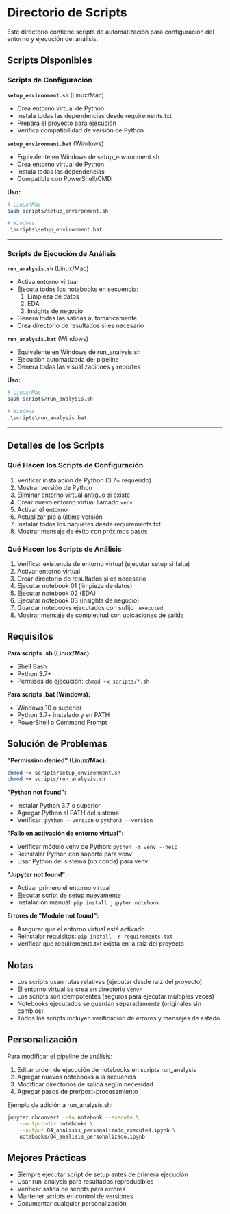 # Directorio de Scripts

Este directorio contiene scripts de automatización para configuración del entorno y ejecución del análisis.

## Scripts Disponibles

### Scripts de Configuración

**`setup_environment.sh`** (Linux/Mac)
- Crea entorno virtual de Python
- Instala todas las dependencias desde requirements.txt
- Prepara el proyecto para ejecución
- Verifica compatibilidad de versión de Python

**`setup_environment.bat`** (Windows)
- Equivalente en Windows de setup_environment.sh
- Crea entorno virtual de Python
- Instala todas las dependencias
- Compatible con PowerShell/CMD

**Uso:**
```bash
# Linux/Mac
bash scripts/setup_environment.sh

# Windows
.\scripts\setup_environment.bat
```

---

### Scripts de Ejecución de Análisis

**`run_analysis.sh`** (Linux/Mac)
- Activa entorno virtual
- Ejecuta todos los notebooks en secuencia:
  1. Limpieza de datos
  2. EDA
  3. Insights de negocio
- Genera todas las salidas automáticamente
- Crea directorio de resultados si es necesario

**`run_analysis.bat`** (Windows)
- Equivalente en Windows de run_analysis.sh
- Ejecución automatizada del pipeline
- Genera todas las visualizaciones y reportes

**Uso:**
```bash
# Linux/Mac
bash scripts/run_analysis.sh

# Windows
.\scripts\run_analysis.bat
```

---

## Detalles de los Scripts

### Qué Hacen los Scripts de Configuración

1. Verificar instalación de Python (3.7+ requerido)
2. Mostrar versión de Python
3. Eliminar entorno virtual antiguo si existe
4. Crear nuevo entorno virtual llamado `venv`
5. Activar el entorno
6. Actualizar pip a última versión
7. Instalar todos los paquetes desde requirements.txt
8. Mostrar mensaje de éxito con próximos pasos

### Qué Hacen los Scripts de Análisis

1. Verificar existencia de entorno virtual (ejecutar setup si falta)
2. Activar entorno virtual
3. Crear directorio de resultados si es necesario
4. Ejecutar notebook 01 (limpieza de datos)
5. Ejecutar notebook 02 (EDA)
6. Ejecutar notebook 03 (insights de negocio)
7. Guardar notebooks ejecutados con sufijo `_executed`
8. Mostrar mensaje de completitud con ubicaciones de salida

## Requisitos

**Para scripts .sh (Linux/Mac):**
- Shell Bash
- Python 3.7+
- Permisos de ejecución: `chmod +x scripts/*.sh`

**Para scripts .bat (Windows):**
- Windows 10 o superior
- Python 3.7+ instalado y en PATH
- PowerShell o Command Prompt

## Solución de Problemas

**"Permission denied" (Linux/Mac):**
```bash
chmod +x scripts/setup_environment.sh
chmod +x scripts/run_analysis.sh
```

**"Python not found":**
- Instalar Python 3.7 o superior
- Agregar Python al PATH del sistema
- Verificar: `python --version` o `python3 --version`

**"Fallo en activación de entorno virtual":**
- Verificar módulo venv de Python: `python -m venv --help`
- Reinstalar Python con soporte para venv
- Usar Python del sistema (no conda) para venv

**"Jupyter not found":**
- Activar primero el entorno virtual
- Ejecutar script de setup nuevamente
- Instalación manual: `pip install jupyter notebook`

**Errores de "Module not found":**
- Asegurar que el entorno virtual esté activado
- Reinstalar requisitos: `pip install -r requirements.txt`
- Verificar que requirements.txt exista en la raíz del proyecto

## Notas

- Los scripts usan rutas relativas (ejecutar desde raíz del proyecto)
- El entorno virtual se crea en directorio `venv/`
- Los scripts son idempotentes (seguros para ejecutar múltiples veces)
- Notebooks ejecutados se guardan separadamente (originales sin cambios)
- Todos los scripts incluyen verificación de errores y mensajes de estado

## Personalización

Para modificar el pipeline de análisis:

1. Editar orden de ejecución de notebooks en scripts run_analysis
2. Agregar nuevos notebooks a la secuencia
3. Modificar directorios de salida según necesidad
4. Agregar pasos de pre/post-procesamiento

Ejemplo de adición a run_analysis.sh:
```bash
jupyter nbconvert --to notebook --execute \
    --output-dir notebooks \
    --output 04_analisis_personalizado_executed.ipynb \
    notebooks/04_analisis_personalizado.ipynb
```

## Mejores Prácticas

- Siempre ejecutar script de setup antes de primera ejecución
- Usar run_analysis para resultados reproducibles
- Verificar salida de scripts para errores
- Mantener scripts en control de versiones
- Documentar cualquier personalización
